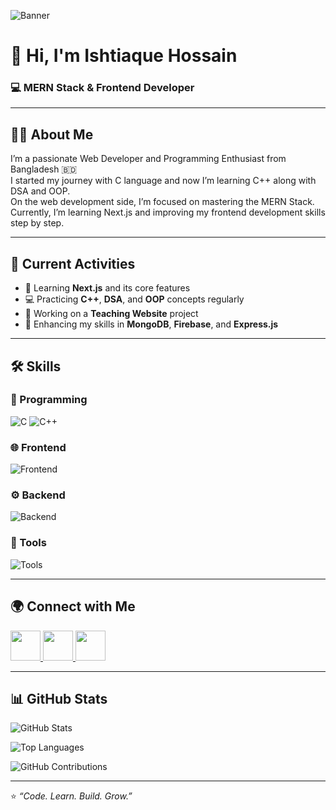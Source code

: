 ![Banner](https://i.ibb.co.com/hJ1zjLx5/github-Banner.png)

# 👋 Hi, I'm Ishtiaque Hossain
### 💻 MERN Stack & Frontend Developer

---

## 👨‍💼 About Me
I’m a passionate Web Developer and Programming Enthusiast from Bangladesh 🇧🇩  
I started my journey with C language and now I’m learning C++ along with DSA and OOP.  
On the web development side, I’m focused on mastering the MERN Stack.  
Currently, I’m learning Next.js and improving my frontend development skills step by step.  

---

## 🔭 Current Activities
- 🚀 Learning **Next.js** and its core features  
- 💻 Practicing **C++**, **DSA**, and **OOP** concepts regularly  
- 💼 Working on a **Teaching Website** project  
- 🧠 Enhancing my skills in **MongoDB**, **Firebase**, and **Express.js**  

---

## 🛠️ Skills

### 🧩 Programming  
![C](https://skillicons.dev/icons?i=c)
![C++](https://skillicons.dev/icons?i=cpp)

### 🌐 Frontend  
![Frontend](https://skillicons.dev/icons?i=html,css,tailwind,js,react)

### ⚙️ Backend  
![Backend](https://skillicons.dev/icons?i=nodejs,express,mongodb)

### 🧰 Tools  
![Tools](https://skillicons.dev/icons?i=vscode,git,github,postman,figma)

---

## 🌍 Connect with Me
<a href="https://github.com/ishtiaqueht" target="_blank">
  <img src="https://skillicons.dev/icons?i=github" width="48" height="48"/>
</a>
<a href="https://www.linkedin.com/in/ishtiaqueht/" target="_blank">
  <img src="https://skillicons.dev/icons?i=linkedin" width="48" height="48"/>
</a>
<a href="https://www.facebook.com/ishtiaque.hossaintanbin.1" target="_blank">
  <img src="https://cdn.jsdelivr.net/gh/devicons/devicon/icons/facebook/facebook-original.svg" width="48" height="48"/>
</a>

---

## 📊 GitHub Stats

<!-- 1. Number of contributions, followers, repos -->
![GitHub Stats](https://github-readme-stats.vercel.app/api?username=ishtiaqueht&show_icons=true&theme=tokyonight)

<!-- 2. Languages used -->
![Top Languages](https://github-readme-stats.vercel.app/api/top-langs/?username=ishtiaqueht&layout=compact&theme=tokyonight)

<!-- 3. Contributions / “streak” equivalent -->
![GitHub Contributions](https://github-readme-stats.vercel.app/api?username=ishtiaqueht&show_icons=true&theme=tokyonight&count_private=true&custom_title=Contributions%20Graph)

---

⭐️ _“Code. Learn. Build. Grow.”_
